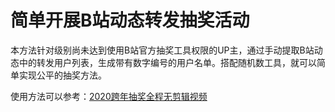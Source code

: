 # 简单开展B站动态转发抽奖活动

本方法针对级别尚未达到使用B站官方抽奖工具权限的UP主，通过手动提取B站动态中的转发用户列表，生成带有数字编号的用户名单。搭配随机数工具，就可以简单实现公平的抽奖方法。

使用方法可以参考：[2020跨年抽奖全程无剪辑视频](https://www.bilibili.com/video/av81541664/)